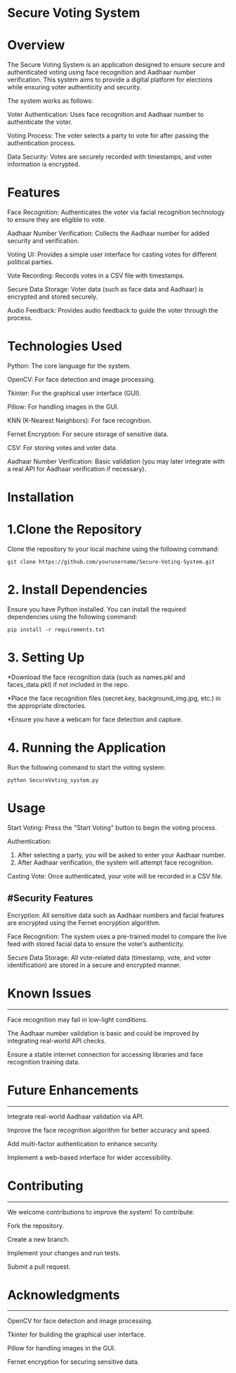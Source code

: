 # Secure Voting System
# Overview

The Secure Voting System is an application designed to ensure secure and authenticated voting using face recognition and Aadhaar number verification. This system aims to provide a digital platform for elections while ensuring voter authenticity and security.

The system works as follows:

Voter Authentication: Uses face recognition and Aadhaar number to authenticate the voter.

Voting Process: The voter selects a party to vote for after passing the authentication process.

Data Security: Votes are securely recorded with timestamps, and voter information is encrypted.

# Features

Face Recognition: Authenticates the voter via facial recognition technology to ensure they are eligible to vote.

Aadhaar Number Verification: Collects the Aadhaar number for added security and verification.

Voting UI: Provides a simple user interface for casting votes for different political parties.

Vote Recording: Records votes in a CSV file with timestamps.

Secure Data Storage: Voter data (such as face data and Aadhaar) is encrypted and stored securely.

Audio Feedback: Provides audio feedback to guide the voter through the process.

# Technologies Used

Python: The core language for the system.

OpenCV: For face detection and image processing.

Tkinter: For the graphical user interface (GUI).

Pillow: For handling images in the GUI.

KNN (K-Nearest Neighbors): For face recognition.

Fernet Encryption: For secure storage of sensitive data.

CSV: For storing votes and voter data.

Aadhaar Number Verification: Basic validation (you may later integrate with a real API for Aadhaar verification if necessary).

# Installation

# 1.Clone the Repository

Clone the repository to your local machine using the following command:

`git clone https://github.com/yourusername/Secure-Voting-System.git`

# 2. Install Dependencies

Ensure you have Python installed. You can install the required dependencies using the following command:

`pip install -r requirements.txt`

# 3. Setting Up

*Download the face recognition data (such as names.pkl and faces_data.pkl) if not included in the repo.

*Place the face recognition files (secret.key, background_img.jpg, etc.) in the appropriate directories.

*Ensure you have a webcam for face detection and capture.

# 4. Running the Application

Run the following command to start the voting system:

`python SecureVoting_system.py`
# Usage

Start Voting: Press the "Start Voting" button to begin the voting process.

Authentication:
1. After selecting a party, you will be asked to enter your Aadhaar number.
2. After Aadhaar verification, the system will attempt face recognition.

Casting Vote: Once authenticated, your vote will be recorded in a CSV file.

#Security Features
---
Encryption: All sensitive data such as Aadhaar numbers and facial features are encrypted using the Fernet encryption algorithm.

Face Recognition: The system uses a pre-trained model to compare the live feed with stored facial data to ensure the voter’s authenticity.

Secure Data Storage: All vote-related data (timestamp, vote, and voter identification) are stored in a secure and encrypted manner.

# Known Issues
---
Face recognition may fail in low-light conditions.

The Aadhaar number validation is basic and could be improved by integrating real-world API checks.

Ensure a stable internet connection for accessing libraries and face recognition training data.
# Future Enhancements
---
Integrate real-world Aadhaar validation via API.

Improve the face recognition algorithm for better accuracy and speed.

Add multi-factor authentication to enhance security.

Implement a web-based interface for wider accessibility.
# Contributing
---
We welcome contributions to improve the system! To contribute:

Fork the repository.

Create a new branch.

Implement your changes and run tests.

Submit a pull request.
# Acknowledgments
---
OpenCV for face detection and image processing.

Tkinter for building the graphical user interface.

Pillow for handling images in the GUI.

Fernet encryption for securing sensitive data.
